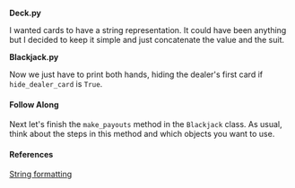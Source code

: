 **Deck.py**

I wanted cards to have a string representation. It could have been anything but
I decided to keep it simple and just concatenate the value and the suit.

**Blackjack.py**

Now we just have to print both hands, hiding the dealer's first card if
`hide_dealer_card` is `True`.

#### Follow Along

Next let's finish the `make_payouts` method in the `Blackjack` class. As usual,
think about the steps in this method and which objects you want to use.

#### References

[String formatting](https://mkaz.tech/code/python-string-format-cookbook/)
